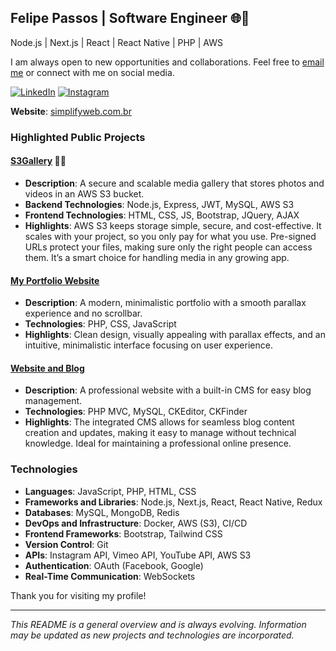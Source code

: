 ## **Felipe Passos | Software Engineer 🌐📱**

Node.js | Next.js | React | React Native | PHP | AWS

I am always open to new opportunities and collaborations. Feel free to [email me](mailto:contato@simplifyweb.com.br) or connect with me on social media.

[![LinkedIn](https://img.shields.io/badge/LinkedIn-0077B5?style=for-the-badge&logo=linkedin&logoColor=white)](https://www.linkedin.com/in/felipe-b-passos-70a075138/)
[![Instagram](https://img.shields.io/badge/Instagram-E4405F?style=for-the-badge&logo=instagram&logoColor=white)](https://www.instagram.com/simplifyweb/)

**Website**: [simplifyweb.com.br](https://simplifyweb.com.br/)

### **Highlighted Public Projects**

#### [S3Gallery](https://github.com/felipebpassos/S3Gallery) 📸🎥
- **Description**: A secure and scalable media gallery that stores photos and videos in an AWS S3 bucket. 
- **Backend Technologies**: Node.js, Express, JWT, MySQL, AWS S3 
- **Frontend Technologies**: HTML, CSS, JS, Bootstrap, JQuery, AJAX 
- **Highlights**: AWS S3 keeps storage simple, secure, and cost-effective. It scales with your project, so you only pay for what you use. Pre-signed URLs protect your files, making sure only the right people can access them. It’s a smart choice for handling media in any growing app.

#### [My Portfolio Website](https://github.com/felipebpassos/My-Portfolio-Website)
- **Description**: A modern, minimalistic portfolio with a smooth parallax experience and no scrollbar.
- **Technologies**: PHP, CSS, JavaScript
- **Highlights**: Clean design, visually appealing with parallax effects, and an intuitive, minimalistic interface focusing on user experience.

#### [Website and Blog](https://github.com/felipebpassos/Website-and-Blog)
- **Description**: A professional website with a built-in CMS for easy blog management. 
- **Technologies**: PHP MVC, MySQL, CKEditor, CKFinder
- **Highlights**: The integrated CMS allows for seamless blog content creation and updates, making it easy to manage without technical knowledge. Ideal for maintaining a professional online presence.

### **Technologies**

- **Languages**: JavaScript, PHP, HTML, CSS 
- **Frameworks and Libraries**: Node.js, Next.js, React, React Native, Redux 
- **Databases**: MySQL, MongoDB, Redis 
- **DevOps and Infrastructure**: Docker, AWS (S3), CI/CD 
- **Frontend Frameworks**: Bootstrap, Tailwind CSS  
- **Version Control**: Git  
- **APIs**: Instagram API, Vimeo API, YouTube API, AWS S3 
- **Authentication**: OAuth (Facebook, Google) 
- **Real-Time Communication**: WebSockets 

Thank you for visiting my profile!

---

*This README is a general overview and is always evolving. Information may be updated as new projects and technologies are incorporated.*
